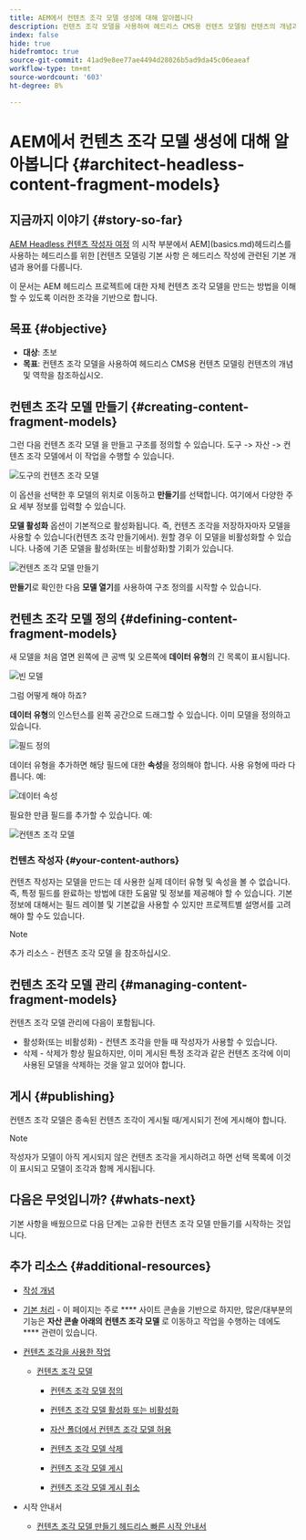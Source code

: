 ```yaml
---
title: AEM에서 컨텐츠 조각 모델 생성에 대해 알아봅니다
description: 컨텐츠 조각 모델을 사용하여 헤드리스 CMS용 컨텐츠 모델링 컨텐츠의 개념과 역학에 대해 알아봅니다.
index: false
hide: true
hidefromtoc: true
source-git-commit: 41ad9e8ee77ae4494d28026b5ad9da45c06eaeaf
workflow-type: tm+mt
source-wordcount: '603'
ht-degree: 8%

---
```



# AEM에서 컨텐츠 조각 모델 생성에 대해 알아봅니다 {#architect-headless-content-fragment-models}

## 지금까지 이야기 {#story-so-far}

[AEM Headless 컨텐츠 작성자 여정](overview.md) 의 시작 부분에서 AEM](basics.md)헤드리스를 사용하는 헤드리스를 위한 [컨텐츠 모델링 기본 사항 은 헤드리스 작성에 관련된 기본 개념과 용어를 다룹니다.

이 문서는 AEM 헤드리스 프로젝트에 대한 자체 컨텐츠 조각 모델을 만드는 방법을 이해할 수 있도록 이러한 조각을 기반으로 합니다.

## 목표 {#objective}

* **대상**: 초보
* **목표**: 컨텐츠 조각 모델을 사용하여 헤드리스 CMS용 컨텐츠 모델링 컨텐츠의 개념 및 역학을 참조하십시오.

<!-- which persona does this? -->
<!-- and who allows the configuration on the folders? -->

<!--
## Enabling Content Fragment Models {#enabling-content-fragment-models}

At the very start you need to enable Content Fragment Models for your site, this is done in the Configuration Browser; under Tools -> General -> Configuration Browser. You can either select to configure the global entry, or create a new configuration. For example:

![Define configuration](/help/assets/content-fragments/assets/cfm-conf-01.png)

>[!NOTE]
>
>See Additional Resources - Content Fragments in the Configuration Browser
-->

## 컨텐츠 조각 모델 만들기 {#creating-content-fragment-models}

그런 다음 컨텐츠 조각 모델 을 만들고 구조를 정의할 수 있습니다. 도구 -> 자산 -> 컨텐츠 조각 모델에서 이 작업을 수행할 수 있습니다.

![도구의 컨텐츠 조각 모델](assets/cfm-tools.png)

이 옵션을 선택한 후 모델의 위치로 이동하고 **만들기**&#x200B;를 선택합니다. 여기에서 다양한 주요 세부 정보를 입력할 수 있습니다.

**모델 활성화** 옵션이 기본적으로 활성화됩니다. 즉, 컨텐츠 조각을 저장하자마자 모델을 사용할 수 있습니다(컨텐츠 조각 만들기에서). 원할 경우 이 모델을 비활성화할 수 있습니다. 나중에 기존 모델을 활성화(또는 비활성화)할 기회가 있습니다.

![컨텐츠 조각 모델 만들기](/help/assets/content-fragments/assets/cfm-models-02.png)

**만들기**&#x200B;로 확인한 다음 **모델 열기**&#x200B;를 사용하여 구조 정의를 시작할 수 있습니다.

## 컨텐츠 조각 모델 정의 {#defining-content-fragment-models}

새 모델을 처음 열면 왼쪽에 큰 공백 및 오른쪽에 **데이터 유형**&#x200B;의 긴 목록이 표시됩니다.

![빈 모델](/help/assets/content-fragments/assets/cfm-models-03.png)

그럼 어떻게 해야 하죠?

**데이터 유형**&#x200B;의 인스턴스를 왼쪽 공간으로 드래그할 수 있습니다. 이미 모델을 정의하고 있습니다.

![필드 정의](/help/assets/content-fragments/assets/cfm-models-04.png)

데이터 유형을 추가하면 해당 필드에 대한 **속성**&#x200B;을 정의해야 합니다. 사용 유형에 따라 다릅니다. 예:

![데이터 속성](/help/assets/content-fragments/assets/cfm-models-05.png)

필요한 만큼 필드를 추가할 수 있습니다. 예:

![컨텐츠 조각 모델](/help/assets/content-fragments/assets/cfm-models-07.png)

### 컨텐츠 작성자 {#your-content-authors}

컨텐츠 작성자는 모델을 만드는 데 사용한 실제 데이터 유형 및 속성을 볼 수 없습니다. 즉, 특정 필드를 완료하는 방법에 대한 도움말 및 정보를 제공해야 할 수 있습니다. 기본 정보에 대해서는 필드 레이블 및 기본값을 사용할 수 있지만 프로젝트별 설명서를 고려해야 할 수도 있습니다.

>[!NOTE]
>
>추가 리소스 - 컨텐츠 조각 모델 을 참조하십시오.

## 컨텐츠 조각 모델 관리 {#managing-content-fragment-models}

<!-- needs more details -->

컨텐츠 조각 모델 관리에 다음이 포함됩니다.

* 활성화(또는 비활성화) - 컨텐츠 조각을 만들 때 작성자가 사용할 수 있습니다.
* 삭제 - 삭제가 항상 필요하지만, 이미 게시된 특정 조각과 같은 컨텐츠 조각에 이미 사용된 모델을 삭제하는 것을 알고 있어야 합니다.

## 게시 {#publishing}

<!-- needs more details -->

컨텐츠 조각 모델은 종속된 컨텐츠 조각이 게시될 때/게시되기 전에 게시해야 합니다.

>[!NOTE]
>
>작성자가 모델이 아직 게시되지 않은 컨텐츠 조각을 게시하려고 하면 선택 목록에 이것이 표시되고 모델이 조각과 함께 게시됩니다.

## 다음은 무엇입니까? {#whats-next}

기본 사항을 배웠으므로 다음 단계는 고유한 컨텐츠 조각 모델 만들기를 시작하는 것입니다.

## 추가 리소스 {#additional-resources}

* [작성 개념](/help/sites-cloud/authoring/getting-started/concepts.md)

* [기본 처리](/help/sites-cloud/authoring/getting-started/basic-handling.md)  - 이 페이지는 주로  **** 사이트 콘솔을 기반으로 하지만, 많은/대부분의 기능은  **자산 콘솔 아래의 컨텐츠 조각 모델** 로 이동하고 작업을 수행하는 데에도  **** 관련이 있습니다.

* [컨텐츠 조각을 사용한 작업](/help/assets/content-fragments/content-fragments.md)

   * [컨텐츠 조각 모델](/help/assets/content-fragments/content-fragments-models.md)

      * [컨텐츠 조각 모델 정의](/help/assets/content-fragments/content-fragments-models.md#defining-your-content-fragment-model)

      * [컨텐츠 조각 모델 활성화 또는 비활성화](/help/assets/content-fragments/content-fragments-models.md#enabling-disabling-a-content-fragment-model)

      * [자산 폴더에서 컨텐츠 조각 모델 허용](/help/assets/content-fragments/content-fragments-models.md#allowing-content-fragment-models-assets-folder)

      * [컨텐츠 조각 모델 삭제](/help/assets/content-fragments/content-fragments-models.md#deleting-a-content-fragment-model)

      * [컨텐츠 조각 모델 게시](/help/assets/content-fragments/content-fragments-models.md#publishing-a-content-fragment-model)

      * [컨텐츠 조각 모델 게시 취소](/help/assets/content-fragments/content-fragments-models.md#unpublishing-a-content-fragment-model)

* 시작 안내서

   * [컨텐츠 조각 모델 만들기 헤드리스 빠른 시작 안내서](/help/implementing/developing/headless/getting-started/create-content-model.md)
